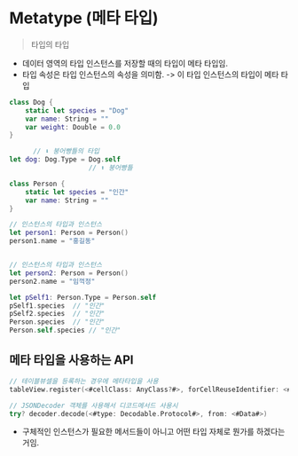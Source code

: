 # Metatype (메타 타입)
> 타입의 타입
- 데이터 영역의 타입 인스턴스를 저장할 때의 타입이 메타 타입임.
- 타입 속성은 타입 인스턴스의 속성을 의미함. -> 이 타입 인스턴스의 타입이 메타 타입

```swift
class Dog {
    static let species = "Dog"
    var name: String = ""
    var weight: Double = 0.0
}

      // ⬇︎ 붕어빵틀의 타입
let dog: Dog.Type = Dog.self
                    // ⬆︎ 붕어빵틀

class Person {
    static let species = "인간"
    var name: String = ""
}

// 인스턴스의 타입과 인스턴스
let person1: Person = Person()
person1.name = "홍길동"


// 인스턴스의 타입과 인스턴스
let person2: Person = Person()
person2.name = "임꺽정"

let pSelf1: Person.Type = Person.self
pSelf1.species  // "인간"
pSelf2.species  // "인간"
Person.species  // "인간"
Person.self.species // "인간"
```

## 메타 타입을 사용하는 API

```swift
// 테이블뷰셀을 등록하는 경우에 메타타입을 사용
tableView.register(<#cellClass: AnyClass?#>, forCellReuseIdentifier: <#String#>)

// JSONDecoder 객체를 사용해서 디코드메서드 사용시
try? decoder.decode(<#type: Decodable.Protocol#>, from: <#Data#>)
```
- 구체적인 인스턴스가 필요한 메서드들이 아니고 어떤 타입 자체로 뭔가를 하겠다는 거임.